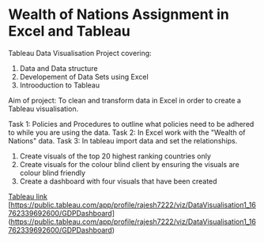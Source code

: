 # Wealth of Nations Assignment in Excel and Tableau
Tableau Data Visualisation Project covering:
1. Data and Data structure
2. Developement of Data Sets using Excel
3. Introoduction to Tableau

Aim of project: To clean and transform data in Excel in order to create a Tableau visualisation.

Task 1: Policies and Procedures to outline what policies need to be adhered to  while you are using the data.
Task 2: In Excel work with the "Wealth of Nations" data.
Task 3: In tableau import data and set the relationships. 
1. Create visuals of the top 20 highest ranking countries only
2. Create visuals for the colour blind client by ensuring the visuals are colour blind friendly
3. Create a dashboard with four visuals that have been created

[Tableau link](https://public.tableau.com/app/profile/rajesh7222/viz/DataVisualisation1_16762339692600/GDPDashboard)
[https://public.tableau.com/app/profile/rajesh7222/viz/DataVisualisation1_16762339692600/GDPDashboard]
(https://public.tableau.com/app/profile/rajesh7222/viz/DataVisualisation1_16762339692600/GDPDashboard)

